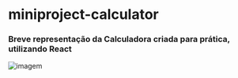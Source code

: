 # miniproject-calculator

### Breve representação da Calculadora criada para prática, utilizando React

![imagem](https://github.com/CaarlosRiian/miniproject-calculator/assets/101999658/021bd26b-467b-4510-8115-7163ff4d3744)
